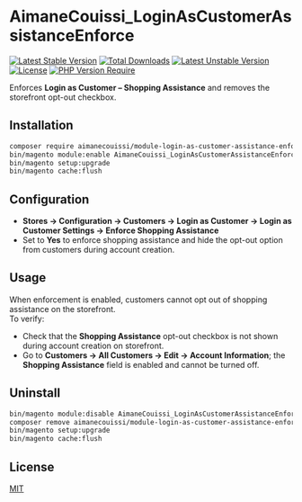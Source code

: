 # AimaneCouissi_LoginAsCustomerAssistanceEnforce

[![Latest Stable Version](http://poser.pugx.org/aimanecouissi/module-login-as-customer-assistance-enforce/v)](https://packagist.org/packages/aimanecouissi/module-login-as-customer-assistance-enforce) [![Total Downloads](http://poser.pugx.org/aimanecouissi/module-login-as-customer-assistance-enforce/downloads)](https://packagist.org/packages/aimanecouissi/module-login-as-customer-assistance-enforce) [![Latest Unstable Version](http://poser.pugx.org/aimanecouissi/module-login-as-customer-assistance-enforce/v/unstable)](https://packagist.org/packages/aimanecouissi/module-login-as-customer-assistance-enforce) [![License](http://poser.pugx.org/aimanecouissi/module-login-as-customer-assistance-enforce/license)](https://packagist.org/packages/aimanecouissi/module-login-as-customer-assistance-enforce) [![PHP Version Require](http://poser.pugx.org/aimanecouissi/module-login-as-customer-assistance-enforce/require/php)](https://packagist.org/packages/aimanecouissi/module-login-as-customer-assistance-enforce)

Enforces **Login as Customer – Shopping Assistance** and removes the storefront opt-out checkbox.

## Installation
```bash
composer require aimanecouissi/module-login-as-customer-assistance-enforce
bin/magento module:enable AimaneCouissi_LoginAsCustomerAssistanceEnforce
bin/magento setup:upgrade
bin/magento cache:flush
```

## Configuration
- **Stores → Configuration → Customers → Login as Customer → Login as Customer Settings → Enforce Shopping Assistance**  
- Set to **Yes** to enforce shopping assistance and hide the opt-out option from customers during account creation.

## Usage
When enforcement is enabled, customers cannot opt out of shopping assistance on the storefront.  
To verify:
- Check that the **Shopping Assistance** opt-out checkbox is not shown during account creation on storefront.
- Go to **Customers → All Customers → Edit → Account Information**; the **Shopping Assistance** field is enabled and cannot be turned off.

## Uninstall
```bash
bin/magento module:disable AimaneCouissi_LoginAsCustomerAssistanceEnforce
composer remove aimanecouissi/module-login-as-customer-assistance-enforce
bin/magento setup:upgrade
bin/magento cache:flush
```

## License
[MIT](LICENSE)
